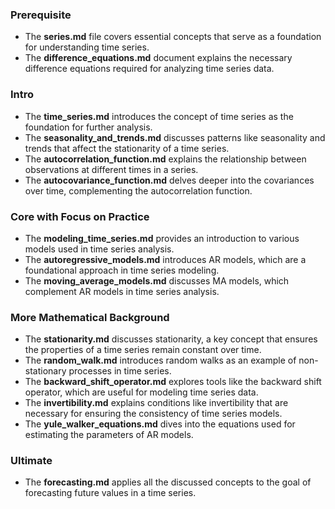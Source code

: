 ### Prerequisite

- The **series.md** file covers essential concepts that serve as a foundation for understanding time series.
- The **difference_equations.md** document explains the necessary difference equations required for analyzing time series data.

### Intro

- The **time_series.md** introduces the concept of time series as the foundation for further analysis.
- The **seasonality_and_trends.md** discusses patterns like seasonality and trends that affect the stationarity of a time series.
- The **autocorrelation_function.md** explains the relationship between observations at different times in a series.
- The **autocovariance_function.md** delves deeper into the covariances over time, complementing the autocorrelation function.

### Core with Focus on Practice

- The **modeling_time_series.md** provides an introduction to various models used in time series analysis.
- The **autoregressive_models.md** introduces AR models, which are a foundational approach in time series modeling.
- The **moving_average_models.md** discusses MA models, which complement AR models in time series analysis.

### More Mathematical Background

- The **stationarity.md** discusses stationarity, a key concept that ensures the properties of a time series remain constant over time.
- The **random_walk.md** introduces random walks as an example of non-stationary processes in time series.
- The **backward_shift_operator.md** explores tools like the backward shift operator, which are useful for modeling time series data.
- The **invertibility.md** explains conditions like invertibility that are necessary for ensuring the consistency of time series models.
- The **yule_walker_equations.md** dives into the equations used for estimating the parameters of AR models.

### Ultimate

- The **forecasting.md** applies all the discussed concepts to the goal of forecasting future values in a time series.
